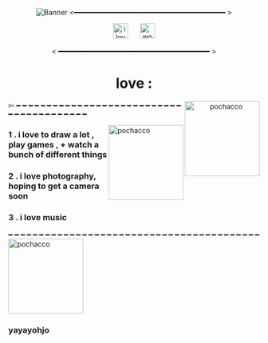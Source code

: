 <div align="center">


![Banner](https://i.pinimg.com/564x/f3/9a/48/f39a4832d2a8ad813f2eb85def1b7e29.jpg)
<━━━━━━━━━━━━━━━━━━━━━━━━━━━━━━━━━━━━ >



<img src="https://media.tenor.com/ciqxq8YRHcYAAAAi/neon-genesis-evangelion-rei-ayanami.gif" alt="i love evangelion" height="30" />
<!-- "margin-right: whatever;" -->
<span>&nbsp;&nbsp;&nbsp;&nbsp;</span>  
<img src="https://cdn.donmai.us/original/60/0b/600bd2c5780aef5781992f0baa4e8fd8.gif" alt="woah dude" height="30" />

< ━━━━━━━━━━━━━━━━━━━━━━━━━━━━━━━━━━━━ >
# love :
<img hight="100" width="150" alt="pochacco" align="right" src="https://www.gifcen.com/wp-content/uploads/2024/03/pochacco-gif-3.gif">

<div align="left">

✄ ━ ━ ━ ━ ━ ━ ━ ━ ━ ━ ━ ━ ━ ━ ━ ━ ━ ━ ━ ━ ━ ━ ━ ━ ━ ━ ━ ━ ━ ━ ━ ━ ━ ━ ━ ━ ━ ━ ━ ━

<img hight="100" width="150" alt="pochacco" align="right" src="https://i.pinimg.com/originals/57/2f/bf/572fbf507afa542c48e10b122d0b5cca.gif">


### 1 . i love to draw a lot , play games , + watch a bunch of different things
### 2 . i love photography, hoping to get a camera soon
### 3 . i love music

━ ━ ━ ━ ━ ━ ━ ━ ━ ━ ━ ━ ━ ━ ━ ━ ━ ━ ━ ━ ━ ━ ━ ━ ━ ━ ━ ━ ━ ━ ━ ━ ━ ━ ━ ━ ━ ━ ━ ━ ━ <img hight="100" width="150" alt="pochacco" align="center" src="https://i.pinimg.com/originals/37/0b/a2/370ba26f3a57ef92d99867f3bfb52482.gif">

### yayayohjo

